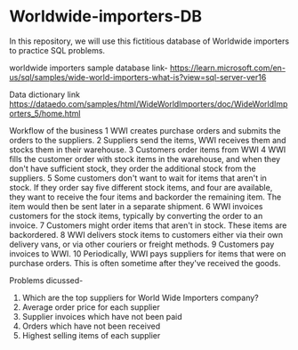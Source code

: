 # Worldwide-importers-DB

In this repository, we will use this fictitious database of Worldwide importers to practice SQL problems.

worldwide importers sample database link-
https://learn.microsoft.com/en-us/sql/samples/wide-world-importers-what-is?view=sql-server-ver16

Data dictionary link
https://dataedo.com/samples/html/WideWorldImporters/doc/WideWorldImporters_5/home.html

Workflow of the business
1 WWI creates purchase orders and submits the orders to the suppliers.
2 Suppliers send the items, WWI receives them and stocks them in their warehouse.
3 Customers order items from WWI
4 WWI fills the customer order with stock items in the warehouse, and when they don't have sufficient stock, they order the additional stock from the suppliers.
5 Some customers don't want to wait for items that aren't in stock. If they order say five different stock items, and four are available, they want to receive the four items and backorder the remaining item. The item would then be sent later in a separate shipment.
6 WWI invoices customers for the stock items, typically by converting the order to an invoice.
7 Customers might order items that aren't in stock. These items are backordered.
8 WWI delivers stock items to customers either via their own delivery vans, or via other couriers or freight methods.
9 Customers pay invoices to WWI.
10 Periodically, WWI pays suppliers for items that were on purchase orders. This is often sometime after they've received the goods.

Problems dicussed-
1. Which are the top suppliers for World Wide Importers company?
2. Average order price for each supplier
3. Supplier invoices which have not been paid
4. Orders which have not been received
5. Highest selling items of each supplier



